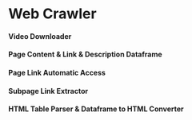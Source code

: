 # Web Crawler
#### Video Downloader
#### Page Content & Link & Description Dataframe
#### Page Link Automatic Access
#### Subpage Link Extractor
#### HTML Table Parser & Dataframe to HTML Converter
